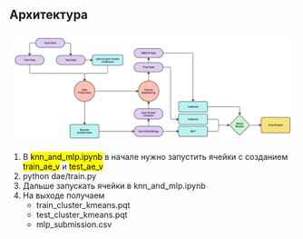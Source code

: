 ## Архитектура

![](assets/arch.jpeg)

1) В <mark>knn_and_mlp.ipynb</mark> в начале нужно запустить ячейки с созданием <mark>train_ae_v</mark> и <mark>test_ae_v</mark>
2) python  dae/train.py
3) Дальше запускать ячейки в knn_and_mlp.ipynb
4) На выходе получаем 
    - train_cluster_kmeans.pqt 
    - test_cluster_kmeans.pqt
    - mlp_submission.csv